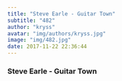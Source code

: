 ```yaml
---
title: "Steve Earle - Guitar Town"
subtitle: "482"
author: "kryss"
avatar: "img/authors/kryss.jpg"
image: "img/482.jpg"
date: 2017-11-22 22:36:44
---
```


### Steve Earle - Guitar Town
